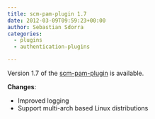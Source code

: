 ```yaml
---
title: scm-pam-plugin 1.7
date: 2012-03-09T09:59:23+00:00
author: Sebastian Sdorra
categories:
  - plugins
  - authentication-plugins

---
```

Version 1.7 of the [scm-pam-plugin](https://bitbucket.org/sdorra/scm-pam-plugin) is available.

**Changes**:

- Improved logging
- Support multi-arch based Linux distributions

